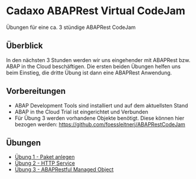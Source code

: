 # Cadaxo ABAPRest Virtual CodeJam
Übungen für eine ca. 3 stündige ABAPRest CodeJam

## Überblick
In den nächsten 3 Stunden werden wir uns eingehender mit ABAPRest bzw. ABAP in the Cloud beschäftigen. Die ersten beiden Übungen helfen uns beim Einstieg, die dritte Übung ist dann eine ABAPRest Anwendung.

## Vorbereitungen
- ABAP Development Tools sind installiert und auf dem aktuellsten Stand
- ABAP in the Cloud Trial ist eingerichtet und Verbunden
- Für Übung 3 werden vorhandene Objekte benötigt. Diese können hier bezogen werden: https://github.com/foessleitnerj/ABAPRestCodeJam

## Übungen

* [Übung 1 - Paket anlegen](exercise/ex1/README.md)
* [Übung 2 - HTTP Service](exercise/ex2/README.md)
* [Übung 3 - ABAPRestful Managed Object](exercise/ex3/readme.md)
